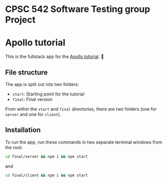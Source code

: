 # CPSC 542 Software Testing group Project

# Apollo tutorial 

This is the fullstack app for the [Apollo tutorial](http://apollographql.com/docs/tutorial/introduction.html). 🚀

## File structure

The app is split out into two folders:
- `start`: Starting point for the tutorial
- `final`: Final version

From within the `start` and `final` directories, there are two folders (one for `server` and one for `client`).

## Installation

To run the app, run these commands in two separate terminal windows from the root:

```bash
cd final/server && npm i && npm start
```

and

```bash
cd final/client && npm i && npm start
```
